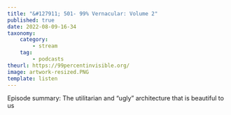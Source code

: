 ```yaml
---
title: "&#127911; 501- 99% Vernacular: Volume 2"
published: true
date: 2022-08-09-16-34
taxonomy:
    category:
        - stream
    tag:
        - podcasts
theurl: https://99percentinvisible.org/
image: artwork-resized.PNG
template: listen
---
```


Episode summary: The utilitarian and &ldquo;ugly&rdquo; architecture that is beautiful to us
